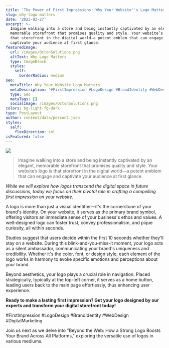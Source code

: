 ```yaml
---
title: 'The Power of First Impressions: Why Your Website''s Logo Matters'
slug: why-logo-matters
date: '2023-03-27'
excerpt: >-
  Imagine walking into a store and being instantly captivated by an elegant,
  memorable storefront that promises quality and style. Your website’s logo is
  that storefront in the digital world—a potent emblem that can engage and
  captivate your audience at first glance.
featuredImage:
  url: /images/OctonSolutions.png
  altText: Why Logo Matters
  type: ImageBlock
  styles:
    self:
      borderRadius: medium
seo:
  metaTitle: Why Your Website Logo Matters
  metaDescription: '#FirstImpression #LogoDesign #BrandIdentity #WebDesign #DigitalMarketing'
  type: Seo
  metaTags: []
  socialImage: /images/OctonSolutions.png
colors: bg-light-fg-dark
type: PostLayout
author: content/data/person2.json
styles:
  self:
    flexDirection: col
isFeatured: false
---
```

![](https://preview--octsol-22f71.stackbit.dev/images/OctonSolutions.png)

> Imagine walking into a store and being instantly captivated by an elegant, memorable storefront that promises quality and style. Your website’s logo is that storefront in the digital world—a potent emblem that can engage and captivate your audience at first glance.

*While we will explore how logos transcend the digital space in future discussions, today we focus on their pivotal role in crafting a compelling first impression on your website.*

A logo is more than just a visual identifier—it's the cornerstone of your brand's identity. On your website, it serves as the primary brand symbol, offering visitors an immediate sense of your business's ethos and values. A well-designed logo can foster trust, convey professionalism, and pique curiosity, all within seconds.

Studies suggest that users decide within the first 10 seconds whether they'll stay on a website. During this blink-and-you-miss-it moment, your logo acts as a silent ambassador, communicating your brand's uniqueness and credibility. Whether it's the color, font, or design style, each element of the logo works in harmony to evoke specific emotions and perceptions about your brand.

Beyond aesthetics, your logo plays a crucial role in navigation. Placed strategically, typically at the top-left corner, it serves as a home button, leading users back to the main page effortlessly, thus enhancing user experience.

**Ready to make a lasting first impression? Get your logo designed by our experts and transform your digital storefront today!**

\#FirstImpression #LogoDesign #BrandIdentity #WebDesign #DigitalMarketing

Join us next as we delve into "Beyond the Web: How a Strong Logo Boosts Your Brand Across All Platforms," exploring the versatile use of logos in various mediums.
